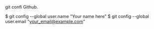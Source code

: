 git confi Github.

$ git config --global user.name "Your name here"
$ git config --global user.email "your_email@example.com"